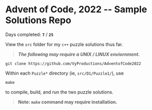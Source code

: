 # Advent of Code, 2022 -- Sample Solutions Repo

Days completed: **`7`** / **`25`**

View the `src` folder for my `c++` puzzle solutions thus far.

> ***The following may require a UNIX / LINUX enviornment.***

```
git clone https://github.com/VyProductions/AdventofCode2022
```

Within each `Puzzle*` directory (ie, `src/D1/Puzzle1/`), use
```
make
```
to compile, build, and run the two puzzle solutions.

> **Note: `make` command may require installation.**
